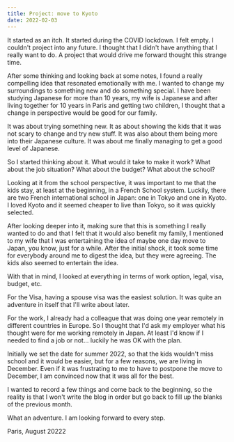```yaml
---
title: Project: move to Kyoto
date: 2022-02-03
---
```


It started as an itch. It started during the COVID lockdown. I felt empty. I couldn't project into any future. I thought that I didn't have anything that I really want to do. A project that would drive me forward thought this strange time.

After some thinking and looking back at some notes, I found a really compelling idea that resonated emotionally with me. I wanted to change my surroundings to something new and do something special. I have been studying Japanese for more than 10 years, my wife is Japanese and after living together for 10 years in Paris and getting two children, I thought that a change in perspective would be good for our family.

It was about trying something new. It as about showing the kids that it was not scary to change and try new stuff. It was also about them being more into their Japanese culture. It was about me finally managing to get a good level of Japanese.

So I started thinking about it. What would it take to make it work? What about the job situation? What about the budget? What about the school?

Looking at it from the school perspective, it was important to me that the kids stay, at least at the beginning, in a French School system. Luckily, there are two French international school in Japan: one in Tokyo and one in Kyoto. I loved Kyoto and it seemed cheaper to live than Tokyo, so it was quickly selected.

After looking deeper into it, making sure that this is something I really wanted to do and that I felt that it would also benefit my family, I mentioned to my wife that I was entertaining the idea of maybe one day move to Japan, you know, just for a while. After the initial shock, it took some time for everybody around me to digest the idea, but they were agreeing. The kids also seemed to entertain the idea.

With that in mind, I looked at everything in terms of work option, legal, visa, budget, etc.

For the Visa, having a spouse visa was the easiest solution. It was quite an adventure in itself that I'll write about later.

For the work, I already had a colleague that was doing one year remotely in different countries in Europe. So I thought that I'd ask my employer what his thought were for me working remotely in Japan. At least I'd know if I needed to find a job or not... luckily he was OK with the plan. 

Initially we set the date for summer 2022, so that the kids wouldn't miss school and it would be easier, but for a few reasons, we are living in December. Even if it was frustrating to me to have to postpone the move to December, I am convinced now that it was all for the best.

I wanted to record a few things and come back to the beginning, so the reality is that I won't write the blog in order but go back to fill up the blanks of the previous month.

What an adventure. I am looking forward to every step.

Paris, August 20222
